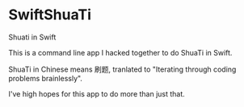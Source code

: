 # SwiftShuaTi
Shuati in Swift

This is a command line app I hacked together to do ShuaTi in Swift.

ShuaTi in Chinese means 刷题, tranlated to "Iterating through coding problems brainlessly".

I've high hopes for this app to do more than just that.
